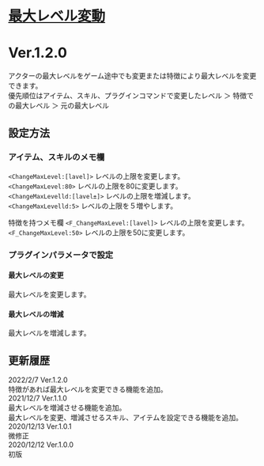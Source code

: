 # [最大レベル変動](https://raw.githubusercontent.com/nuun888/MZ/master/NUUN_ChangeMaxLevel.js)
# Ver.1.2.0

アクターの最大レベルをゲーム途中でも変更または特徴により最大レベルを変更できます。  
優先順位はアイテム、スキル、プラグインコマンドで変更したレベル ＞ 特徴での最大レベル ＞ 元の最大レベル  

## 設定方法
### アイテム、スキルのメモ欄  
`<ChangeMaxLevel:[lavel]>` レベルの上限を変更します。  
`<ChangeMaxLevel:80>` レベルの上限を80に変更します。  
`<ChangeMaxLevelld:[lavel±]>` レベルの上限を増減します。  
`<ChangeMaxLevelld:5>` レベルの上限を５増やします。  

特徴を持つメモ欄
`<F_ChangeMaxLevel:[lavel]>` レベルの上限を変更します。
`<F_ChangeMaxLevel:50>` レベルの上限を50に変更します。

### プラグインパラメータで設定
#### 最大レベルの変更
最大レベルを変更します。
#### 最大レベルの増減
最大レベルを増減します。

## 更新履歴
2022/2/7 Ver.1.2.0  
特徴があれば最大レベルを変更できる機能を追加。  
2021/12/7 Ver.1.1.0  
最大レベルを増減させる機能を追加。  
最大レベルを変更、増減させるスキル、アイテムを設定できる機能を追加。  
2020/12/13 Ver.1.0.1  
微修正  
2020/12/12 Ver.1.0.0  
初版  
